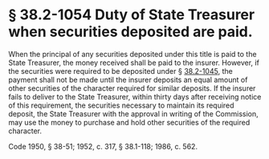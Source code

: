 # § 38.2-1054 Duty of State Treasurer when securities deposited are paid.

<p>When the principal of any securities deposited under this title is paid to the State Treasurer, the money received shall be paid to the insurer. However, if the securities were required to be deposited under § <a href='http://law.lis.virginia.gov/vacode/38.2-1045/'>38.2-1045</a>, the payment shall not be made until the insurer deposits an equal amount of other securities of the character required for similar deposits. If the insurer fails to deliver to the State Treasurer, within thirty days after receiving notice of this requirement, the securities necessary to maintain its required deposit, the State Treasurer with the approval in writing of the Commission, may use the money to purchase and hold other securities of the required character.</p><p>Code 1950, § 38-51; 1952, c. 317, § 38.1-118; 1986, c. 562.</p>